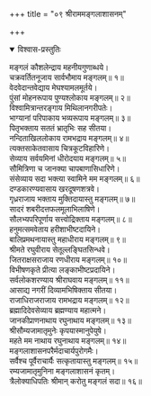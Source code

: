 +++
title = "०९ श्रीराममङ्गलाशासनम्"

+++

<details open><summary>विश्वास-प्रस्तुतिः</summary>

मङ्गलं कौशलेन्द्राय महनीयगुणाब्धये।  
चक्रवर्तितनूजाय सार्वभौमाय मङ्गलम्॥ १॥  
वेदवेदान्तवेद्याय मेघश्यामलमूर्तये।  
पुंसां मोहनरूपाय पुण्यश्लोकाय मङ्गलम्॥ २॥  
विश्वामित्रान्तरङ्गाय मिथिलानगरीपतेः।  
भाग्यानां परिपाकाय भव्यरूपाय मङ्गलम्॥ ३॥  
पितृभक्ताय सततं भ्रातृभिः सह सीतया।  
नन्दिताखिललोकाय रामभद्राय मङ्गलम्॥ ४॥  
त्यक्तसाकेतवासाय चित्रकूटविहारिणे।  
सेव्याय सर्वयमिनां धीरोदयाय मङ्गलम्॥ ५॥  
सौमित्रिणा च जानक्या चापबाणासिधारिणे।  
संसेव्याय सदा भक्त्या स्वामिने मम मङ्गलम्॥ ६॥  
दण्डकारण्यवासाय खरदूषणशत्रवे।  
गृध्रराजाय भक्ताय मुक्तिदायास्तु मङ्गलम्॥ ७॥  
सादरं शबरीदत्तफलमूलाभिलाषिणे।  
सौलभ्यपरिपूर्णाय सत्त्वोद्रिक्ताय मङ्गलम्॥ ८॥  
हनुमत्समवेताय हरीशाभीष्टदायिने।  
बालिप्रमथनायास्तु महाधीराय मङ्गलम्॥ ९॥  
श्रीमते रघुवीराय सेतूल्लङ्घितसिन्धवे।  
जितराक्षसराजाय रणधीराय मङ्गलम्॥ १०॥  
विभीषणकृते प्रीत्या लङ्काभीष्टप्रदायिने।  
सर्वलोकशरण्याय श्रीराघवाय मङ्गलम्॥ ११॥  
आसाद्य नगरीं दिव्यामभिषिक्ताय सीतया।  
राजाधिराजराजाय रामभद्राय मङ्गलम्॥ १२॥  
ब्रह्मादिदेवसेव्याय ब्रह्मण्याय महात्मने।  
जानकीप्राणनाथाय रघुनाथाय मङ्गलम्॥ १३॥  
श्रीसौम्यजामातृमुनेः कृपयास्मानुपेयुषे।  
महते मम नाथाय रघुनाथाय मङ्गलम्॥ १४॥  
मङ्गलाशासनपरैर्मदाचार्यपुरोगमैः।  
सर्वैश्च पूर्वैराचार्यैः सत्कृतायास्तु मङ्गलम्॥ १५॥  
रम्यजामातृमुनिना मङ्गलाशासनं कृतम्।  
त्रैलोक्याधिपतिः श्रीमान् करोतु मङ्गलं सदा॥ १६॥  
</details>
